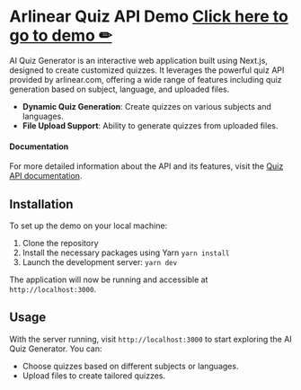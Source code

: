 # Arlinear Quiz API Demo [Click here to go to demo ✏](https://github.com/ArlinearEd/arlinear-quiz-api-demo/tree/main)
AI Quiz Generator is an interactive web application built using Next.js, designed to create customized quizzes. It leverages the powerful quiz API provided by arlinear.com, offering a wide range of features including quiz generation based on subject, language, and uploaded files.
- **Dynamic Quiz Generation**: Create quizzes on various subjects and languages.
- **File Upload Support**: Ability to generate quizzes from uploaded files.

#### Documentation
For more detailed information about the API and its features, visit the [Quiz API documentation](https://arlinear.gitbook.io/documentation/).

## Installation
To set up the demo on your local machine:

1. Clone the repository
3. Install the necessary packages using Yarn
`yarn install`
4. Launch the development server:
`yarn dev`

The application will now be running and accessible at `http://localhost:3000`.

## Usage
With the server running, visit `http://localhost:3000` to start exploring the AI Quiz Generator. You can:
- Choose quizzes based on different subjects or languages.
- Upload files to create tailored quizzes.
